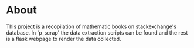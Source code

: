 # About

This project is a recopilation of mathematic books on stackexchange's database.
In 'p_scrap' the data extraction scripts can be found and the rest is a flask
webpage to render the data collected.
